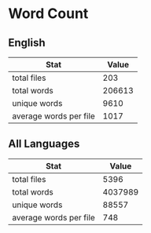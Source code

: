 # Word Count

## English

Stat | Value
---- | -----
total files | 203
total words | 206613
unique words | 9610
average words per file | 1017

## All Languages

Stat | Value
---- | -----
total files | 5396
total words | 4037989
unique words | 88557
average words per file | 748
